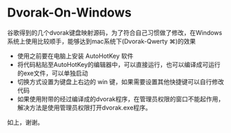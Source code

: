 # Dvorak-On-Windows
谷歌得到的几个dvorak键盘映射源码，为了符合自己习惯做了修改，在Windows系统上使用比较顺手，能够达到mac系统下(Dvorak-Qwerty ⌘)的效果

- 使用之前要在电脑上安装 AutoHotKey 软件
- 将代码粘贴至AutoHotKey的编辑器中，可以直接运行，也可以编译成可运行的exe文件，可以单独启动
- 切换方式设置为键盘上右边的 win 键，如果需要设置其他快捷键可以自行修改代码
- 如果使用附带的经过编译成的dvorak程序，在管理员权限的窗口不能起作用，解决方法是使用管理员权限打开dvorak.exe程序。

如上，谢谢。
